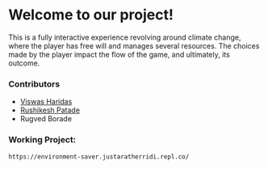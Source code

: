 
# Welcome to our project!

This is a fully interactive experience revolving around climate change, where the player has free will and manages several resources. The choices made by the player impact the flow of the game, and ultimately, its outcome.

### Contributors
- [Viswas Haridas](https://github.com/JustARatherRidiculouslyLongUsername)
- [Rushikesh Patade](https://github.com/Rushour0)
- Rugved Borade


### Working Project:
```https://environment-saver.justaratherridi.repl.co/```
